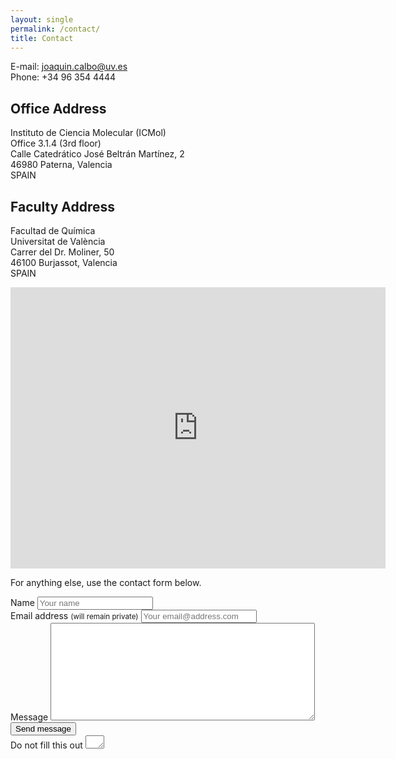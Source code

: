 ```yaml
---
layout: single
permalink: /contact/
title: Contact
---
```


E-mail: joaquin.calbo@uv.es  
Phone: +34 96 354 4444

## Office Address

Instituto de Ciencia Molecular (ICMol)  
Office 3.1.4 (3rd floor)  
Calle Catedrático José Beltrán Martínez, 2  
46980 Paterna, Valencia  
SPAIN 

## Faculty Address

Facultad de Química  
Universitat de València  
Carrer del Dr. Moliner, 50  
46100 Burjassot, Valencia  
SPAIN

<div class="map-responsive">
<iframe src="https://www.google.com/maps/embed?pb=!1m14!1m8!1m3!1d12312.04265790056!2d-0.425379!3d39.514249!3m2!1i1024!2i768!4f13.1!3m3!1m2!1s0x0%3A0x1af8dac2e3b6fd04!2sInstituto%20de%20Ciencia%20Molecular%20-%20ICMOL%20(UV)!5e0!3m2!1ses!2ses!4v1654445572553!5m2!1ses!2ses" width="600" height="450" frameborder="0" style="border:0" allowfullscreen></iframe>
</div>


For anything else, use the contact form below.

<form id="form1" name="form1" accept-charset="UTF-8" autocomplete="off" enctype="multipart/form-data" method="post" novalidate action="https://mademistakes.wufoo.com/forms/zr2w1zk1hbcjv0/#public">
  <div>
    <label id="title7" for="Field7">Name
      <input id="Field7" name="Field7" type="text" spellcheck="false" maxlength="255" required placeholder="Your name">
    </label>
  </div>
  <div>
    <label id="title2" for="Field2">Email address <small>(will remain private)</small>
      <input id="Field2" name="Field2" type="email" spellcheck="false" maxlength="255" required placeholder="Your email@address.com">
    </label>
  </div>
  <div>
    <label id="title1" for="Field1">Message
      <textarea id="Field1" name="Field1" spellcheck="true" rows="10" cols="50" required></textarea>
    </label>
  </div>
  <div>
    <button id="saveForm" name="saveForm" class="btn" type="submit">Send message</button>
  </div>
  <div class="hidden">
    <label for="comment">Do not fill this out
      <textarea name="comment" id="comment" rows="1" cols="1"></textarea>
      <input type="hidden" id="idstamp" name="idstamp" value="DXSyHZyBYpNZI+88LvVOKO8dSfd/5lyIeCQAXFVxeJY=">
    </label>
  </div>
</form>
